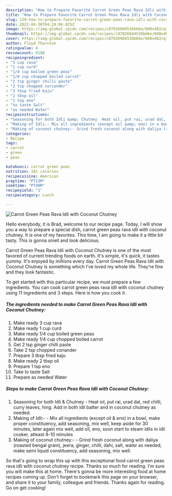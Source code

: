 ```yaml
---
description: "How to Prepare Favorite Carrot Green Peas Rava Idli with Coconut Chutney"
title: "How to Prepare Favorite Carrot Green Peas Rava Idli with Coconut Chutney"
slug: 139-how-to-prepare-favorite-carrot-green-peas-rava-idli-with-coconut-chutney
date: 2022-04-30T04:24:04.825Z
image: https://img-global.cpcdn.com/recipes/c070269d4536bb6e/680x482cq70/carrot-green-peas-rava-idli-with-coconut-chutney-recipe-main-photo.jpg
thumbnail: https://img-global.cpcdn.com/recipes/c070269d4536bb6e/680x482cq70/carrot-green-peas-rava-idli-with-coconut-chutney-recipe-main-photo.jpg
cover: https://img-global.cpcdn.com/recipes/c070269d4536bb6e/680x482cq70/carrot-green-peas-rava-idli-with-coconut-chutney-recipe-main-photo.jpg
author: Floyd Thornton
ratingvalue: 4
reviewcount: 9188
recipeingredient:
- "3 cup rava"
- "1 cup curd"
- "1/4 cup boiled green peas"
- "1/4 cup chopped boiled carrot"
- "2 tsp ginger chilli paste"
- "2 tsp chopped coriander"
- "3 tbsp fried kaju"
- "2 tbsp oil"
- "1 tsp eno"
- "to taste Salt"
- "as needed Water"
recipeinstructions:
- "Seasoning for both Idli &amp; Chutney  Heat oil, put rai, urad dal, red chilli, curry leaves, hing. Add in both idli batter and in coconut chutney as needed."
- "Making of Idli:- Mix all ingredients (except oil &amp; eno) in a bowl, make proper constituency, add seasoning, mix well, keep aside for 30 minutes, later again mix well, add oil, eno, soon start to steam idlis in idli cooker, atleast 8-10 minutes"
- "Making of coconut chutney:- Grind fresh coconut along with daliya (roasted bengal gram), jeera, ginger, chilli, dahi, salt, water as needed, make semi liquid constituency, add seasoning, mix well."
categories:
- Recipe
tags:
- carrot
- green
- peas

katakunci: carrot green peas 
nutrition: 181 calories
recipecuisine: American
preptime: "PT13M"
cooktime: "PT40M"
recipeyield: "1"
recipecategory: Lunch

---
```



![Carrot Green Peas Rava Idli with Coconut Chutney](https://img-global.cpcdn.com/recipes/c070269d4536bb6e/680x482cq70/carrot-green-peas-rava-idli-with-coconut-chutney-recipe-main-photo.jpg)

Hello everybody, it is Brad, welcome to our recipe page. Today, I will show you a way to prepare a special dish, carrot green peas rava idli with coconut chutney. It is one of my favorites. This time, I am going to make it a little bit tasty. This is gonna smell and look delicious.



Carrot Green Peas Rava Idli with Coconut Chutney is one of the most favored of current trending foods on earth. It's simple, it's quick, it tastes yummy. It's enjoyed by millions every day. Carrot Green Peas Rava Idli with Coconut Chutney is something which I've loved my whole life. They're fine and they look fantastic.


To get started with this particular recipe, we must prepare a few ingredients. You can cook carrot green peas rava idli with coconut chutney using 11 ingredients and 3 steps. Here is how you cook it.

<!--inarticleads1-->

##### The ingredients needed to make Carrot Green Peas Rava Idli with Coconut Chutney:

1. Make ready 3 cup rava
1. Make ready 1 cup curd
1. Make ready 1/4 cup boiled green peas
1. Make ready 1/4 cup chopped boiled carrot
1. Get 2 tsp ginger chilli paste
1. Take 2 tsp chopped coriander
1. Prepare 3 tbsp fried kaju
1. Make ready 2 tbsp oil
1. Prepare 1 tsp eno
1. Take to taste Salt
1. Prepare as needed Water




<!--inarticleads2-->

##### Steps to make Carrot Green Peas Rava Idli with Coconut Chutney:

1. Seasoning for both Idli &amp; Chutney  - Heat oil, put rai, urad dal, red chilli, curry leaves, hing. Add in both idli batter and in coconut chutney as needed.
1. Making of Idli:- - Mix all ingredients (except oil &amp; eno) in a bowl, make proper constituency, add seasoning, mix well, keep aside for 30 minutes, later again mix well, add oil, eno, soon start to steam idlis in idli cooker, atleast 8-10 minutes
1. Making of coconut chutney:- - Grind fresh coconut along with daliya (roasted bengal gram), jeera, ginger, chilli, dahi, salt, water as needed, make semi liquid constituency, add seasoning, mix well.




So that's going to wrap this up with this exceptional food carrot green peas rava idli with coconut chutney recipe. Thanks so much for reading. I'm sure you will make this at home. There's gonna be more interesting food at home recipes coming up. Don't forget to bookmark this page on your browser, and share it to your family, colleague and friends. Thanks again for reading. Go on get cooking!
